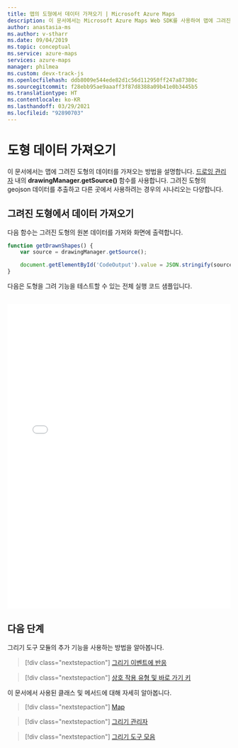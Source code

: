 ```yaml
---
title: 맵의 도형에서 데이터 가져오기 | Microsoft Azure Maps
description: 이 문서에서는 Microsoft Azure Maps Web SDK를 사용하여 맵에 그려진 도형 데이터를 가져오는 방법에 대해 알아봅니다.
author: anastasia-ms
ms.author: v-stharr
ms.date: 09/04/2019
ms.topic: conceptual
ms.service: azure-maps
services: azure-maps
manager: philmea
ms.custom: devx-track-js
ms.openlocfilehash: ddb8009e544ede82d1c56d112950ff247a87380c
ms.sourcegitcommit: f28ebb95ae9aaaff3f87d8388a09b41e0b3445b5
ms.translationtype: HT
ms.contentlocale: ko-KR
ms.lasthandoff: 03/29/2021
ms.locfileid: "92890703"
---
```

# <a name="get-shape-data"></a>도형 데이터 가져오기

이 문서에서는 맵에 그려진 도형의 데이터를 가져오는 방법을 설명합니다. [드로잉 관리자](/javascript/api/azure-maps-drawing-tools/atlas.drawing.drawingmanager#getsource--) 내의 **drawingManager.getSource()** 함수를 사용합니다. 그려진 도형의 geojson 데이터를 추출하고 다른 곳에서 사용하려는 경우의 시나리오는 다양합니다.  


## <a name="get-data-from-drawn-shape"></a>그려진 도형에서 데이터 가져오기

다음 함수는 그려진 도형의 원본 데이터를 가져와 화면에 출력합니다. 

```javascript
function getDrawnShapes() {
    var source = drawingManager.getSource();

    document.getElementById('CodeOutput').value = JSON.stringify(source.toJson(), null, '    ');
}
```

다음은 도형을 그려 기능을 테스트할 수 있는 전체 실행 코드 샘플입니다.

<br/>

<iframe height="686" title="도형 데이터 가져오기" src="//codepen.io/azuremaps/embed/xxKgBVz/?height=265&theme-id=0&default-tab=result" frameborder='no' loading="lazy" allowtransparency="true" allowfullscreen="true" style='width: 100%;'><a href='https://codepen.io'>CodePen</a>에서 Azure Maps로 펜 <a href='https://codepen.io/azuremaps/pen/xxKgBVz/'>도형 데이터 가져오기</a>(<a href='https://codepen.io/azuremaps'>@azuremaps</a>)를 참조하세요.
</iframe>


## <a name="next-steps"></a>다음 단계

그리기 도구 모듈의 추가 기능을 사용하는 방법을 알아봅니다.

> [!div class="nextstepaction"]
> [그리기 이벤트에 반응](drawing-tools-events.md)

> [!div class="nextstepaction"]
> [상호 작용 유형 및 바로 가기 키](drawing-tools-interactions-keyboard-shortcuts.md)

이 문서에서 사용된 클래스 및 메서드에 대해 자세히 알아봅니다.

> [!div class="nextstepaction"]
> [Map](/javascript/api/azure-maps-control/atlas.map)

> [!div class="nextstepaction"]
> [그리기 관리자](/javascript/api/azure-maps-drawing-tools/atlas.drawing.drawingmanager)

> [!div class="nextstepaction"]
> [그리기 도구 모음](/javascript/api/azure-maps-drawing-tools/atlas.control.drawingtoolbar)
